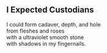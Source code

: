 I Expected Custodians
---------------------
I could form cadaver, depth, and hole  
from fleshes and roses  
with a ultraviolet smooth stone  
with shadows in my fingernails.  
